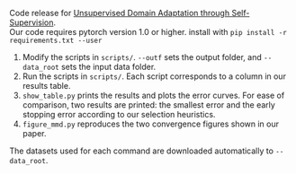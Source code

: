 Code release for [Unsupervised Domain Adaptation through Self-Supervision](https://arxiv.org/abs/1909.11825).\
Our code requires pytorch version 1.0 or higher.
install with `pip install -r requirements.txt --user`

1. Modify the scripts in <code>scripts/</code>. <code>--outf</code> sets the output folder, and <code>--data_root</code> sets the input data folder.
2. Run the scripts in <code>scripts/</code>. Each script corresponds to a column in our results table.
3. <code>show_table.py</code> prints the results and plots the error curves. For ease of comparison, two results are printed: the smallest error and the early stopping error according to our selection heuristics.
4. <code>figure_mmd.py</code> reproduces the two convergence figures shown in our paper.

The datasets used for each command are downloaded automatically to <code>--data_root</code>.
